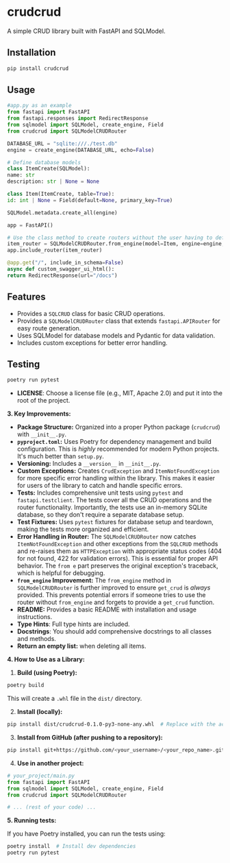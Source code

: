 # crudcrud

A simple CRUD library built with FastAPI and SQLModel.

## Installation

```bash
pip install crudcrud
```

## Usage
```python
#app.py as an example
from fastapi import FastAPI
from fastapi.responses import RedirectResponse
from sqlmodel import SQLModel, create_engine, Field
from crudcrud import SQLModelCRUDRouter

DATABASE_URL = "sqlite:///./test.db"
engine = create_engine(DATABASE_URL, echo=False)

# Define database models
class ItemCreate(SQLModel):
name: str
description: str | None = None

class Item(ItemCreate, table=True):
id: int | None = Field(default=None, primary_key=True)

SQLModel.metadata.create_all(engine)

app = FastAPI()

# Use the class method to create routers without the user having to define the session dependency.
item_router = SQLModelCRUDRouter.from_engine(model=Item, engine=engine, paginate=10)
app.include_router(item_router)

@app.get("/", include_in_schema=False)
async def custom_swagger_ui_html():
return RedirectResponse(url="/docs")

```
## Features
*   Provides a `SQLCRUD` class for basic CRUD operations.
*   Provides a `SQLModelCRUDRouter` class that extends `fastapi.APIRouter` for easy route generation.
*   Uses SQLModel for database models and Pydantic for data validation.
*   Includes custom exceptions for better error handling.
## Testing
```bash
poetry run pytest
```

* **LICENSE**:
Choose a license file (e.g., MIT, Apache 2.0) and put it into the root of the project.

**3. Key Improvements:**

*   **Package Structure:** Organized into a proper Python package (`crudcrud`) with `__init__.py`.
*   **`pyproject.toml`:** Uses Poetry for dependency management and build configuration.  This is *highly* recommended for modern Python projects.  It's much better than `setup.py`.
*   **Versioning:**  Includes a `__version__` in `__init__.py`.
*   **Custom Exceptions:** Creates `CrudException` and `ItemNotFoundException` for more specific error handling within the library.  This makes it easier for users of the library to catch and handle specific errors.
*   **Tests:** Includes comprehensive unit tests using `pytest` and `fastapi.testclient`.  The tests cover all the CRUD operations and the router functionality.  Importantly, the tests use an in-memory SQLite database, so they don't require a separate database setup.
*   **Test Fixtures:** Uses `pytest` fixtures for database setup and teardown, making the tests more organized and efficient.
*   **Error Handling in Router:** The `SQLModelCRUDRouter` now catches `ItemNotFoundException` and other exceptions from the `SQLCRUD` methods and re-raises them as `HTTPException` with appropriate status codes (404 for not found, 422 for validation errors). This is essential for proper API behavior.  The `from e` part preserves the original exception's traceback, which is helpful for debugging.
*   **`from_engine` Improvement:** The `from_engine` method in `SQLModelCRUDRouter` is further improved to ensure `get_crud` is *always* provided.  This prevents potential errors if someone tries to use the router without `from_engine` and forgets to provide a `get_crud` function.
*   **README:** Provides a basic README with installation and usage instructions.
* **Type Hints**: Full type hints are included.
*   **Docstrings**:  You should add comprehensive docstrings to all classes and methods.
* **Return an empty list:** when deleting all items.

**4. How to Use as a Library:**

1.  **Build (using Poetry):**
```bash
poetry build
```
This will create a `.whl` file in the `dist/` directory.

2.  **Install (locally):**
```bash
pip install dist/crudcrud-0.1.0-py3-none-any.whl  # Replace with the actual filename
```

3.  **Install from GitHub (after pushing to a repository):**

```bash
pip install git+https://github.com/<your_username>/<your_repo_name>.git
```

4.  **Use in another project:**
```python
# your_project/main.py
from fastapi import FastAPI
from sqlmodel import SQLModel, create_engine, Field
from crudcrud import SQLModelCRUDRouter

# ... (rest of your code) ...
```

**5. Running tests:**

If you have Poetry installed, you can run the tests using:

```bash
poetry install  # Install dev dependencies
poetry run pytest
```

